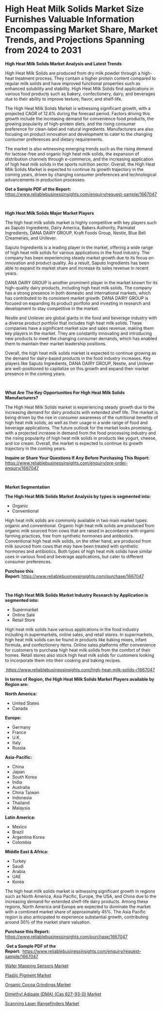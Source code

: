 <p><h1>High Heat Milk Solids Market Size Furnishes Valuable Information Encompassing Market Share, Market Trends, and Projections Spanning from 2024 to 2031</h1></p><p><strong>High Heat Milk Solids Market Analysis and Latest Trends</strong></p>
<p><p>High Heat Milk Solids are produced from dry milk powder through a high-heat treatment process. They contain a higher protein content compared to regular milk solids and have improved functional properties such as enhanced solubility and stability. High Heat Milk Solids find applications in various food products such as bakery, confectionery, dairy, and beverages due to their ability to improve texture, flavor, and shelf-life.</p><p>The High Heat Milk Solids Market is witnessing significant growth, with a projected CAGR of 12.6% during the forecast period. Factors driving this growth include the increasing demand for convenience food products, the growing popularity of high-protein diets, and the rising consumer preference for clean-label and natural ingredients. Manufacturers are also focusing on product innovation and development to cater to the changing consumer preferences and dietary requirements.</p><p>The market is also witnessing emerging trends such as the rising demand for lactose-free and organic high heat milk solids, the expansion of distribution channels through e-commerce, and the increasing application of high heat milk solids in the sports nutrition sector. Overall, the High Heat Milk Solids Market is expected to continue its growth trajectory in the coming years, driven by changing consumer preferences and technological advancements in production processes.</p></p>
<p><strong>Get a Sample PDF of the Report:&nbsp;</strong> <a href="https://www.reliablebusinessinsights.com/enquiry/request-sample/1667047">https://www.reliablebusinessinsights.com/enquiry/request-sample/1667047</a></p>
<p>&nbsp;</p>
<p><strong>High Heat Milk Solids Major Market Players</strong></p>
<p><p>The high heat milk solids market is highly competitive with key players such as Saputo Ingredients, Dairy America, Bakers Authority, Parmalat Ingredients, DANA DAIRY GROUP, Kraft Foods Group, Nestle, Blue Bell Creameries, and Unilever. </p><p>Saputo Ingredients is a leading player in the market, offering a wide range of high heat milk solids for various applications in the food industry. The company has been experiencing steady market growth due to its focus on innovation and product quality. As a result, Saputo Ingredients has been able to expand its market share and increase its sales revenue in recent years.</p><p>DANA DAIRY GROUP is another prominent player in the market known for its high-quality dairy products, including high heat milk solids. The company has a strong presence in both domestic and international markets, which has contributed to its consistent market growth. DANA DAIRY GROUP is focused on expanding its product portfolio and investing in research and development to stay competitive in the market.</p><p>Nestle and Unilever are global giants in the food and beverage industry with a diverse product portfolio that includes high heat milk solids. These companies have a significant market size and sales revenue, making them key players in the market. They are constantly innovating and introducing new products to meet the changing consumer demands, which has enabled them to maintain their market leadership positions.</p><p>Overall, the high heat milk solids market is expected to continue growing as the demand for dairy-based products in the food industry increases. Key players like Saputo Ingredients, DANA DAIRY GROUP, Nestle, and Unilever are well-positioned to capitalize on this growth and expand their market presence in the coming years.</p></p>
<p>&nbsp;</p>
<p><strong>What Are The Key Opportunities For High Heat Milk Solids Manufacturers?</strong></p>
<p><p>The High Heat Milk Solids market is experiencing steady growth due to the increasing demand for dairy products with extended shelf life. The market is being driven by the rise in consumer awareness of the nutritional benefits of high heat milk solids, as well as their usage in a wide range of food and beverage applications. The future outlook for the market looks promising, with a projected increase in demand from the food processing industry and the rising popularity of high heat milk solids in products like yogurt, cheese, and ice cream. Overall, the market is expected to continue its growth trajectory in the coming years.</p></p>
<p><strong>Inquire or Share Your Questions If Any Before Purchasing This Report:</strong> <a href="https://www.reliablebusinessinsights.com/enquiry/pre-order-enquiry/1667047">https://www.reliablebusinessinsights.com/enquiry/pre-order-enquiry/1667047</a></p>
<p>&nbsp;</p>
<p><strong>Market Segmentation</strong></p>
<p><strong>The High Heat Milk Solids Market Analysis by types is segmented into:</strong></p>
<p><ul><li>Organic</li><li>Conventional</li></ul></p>
<p><p>High heat milk solids are commonly available in two main market types: organic and conventional. Organic high heat milk solids are produced from organic milk sourced from cows that are raised in accordance with organic farming practices, free from synthetic hormones and antibiotics. Conventional high heat milk solids, on the other hand, are produced from milk sourced from cows that may have been treated with synthetic hormones and antibiotics. Both types of high heat milk solids have similar uses in various food and beverage applications, but cater to different consumer preferences.</p></p>
<p><strong>Purchase this Report:&nbsp;</strong><a href="https://www.reliablebusinessinsights.com/purchase/1667047">https://www.reliablebusinessinsights.com/purchase/1667047</a></p>
<p>&nbsp;</p>
<p><strong>The High Heat Milk Solids Market Industry Research by Application is segmented into:</strong></p>
<p><ul><li>Supermarket</li><li>Online Sale</li><li>Retail Store</li></ul></p>
<p><p>High heat milk solids have various applications in the food industry including in supermarkets, online sales, and retail stores. In supermarkets, high heat milk solids can be found in products like baking mixes, infant formula, and confectionery items. Online sales platforms offer convenience for customers to purchase high heat milk solids from the comfort of their homes. Retail stores also stock high heat milk solids for customers looking to incorporate them into their cooking and baking recipes.</p></p>
<p><a href="https://www.reliablebusinessinsights.com/high-heat-milk-solids-r1667047">&nbsp;https://www.reliablebusinessinsights.com/high-heat-milk-solids-r1667047</a></p>
<p><strong>In terms of Region, the High Heat Milk Solids Market Players available by Region are:</strong></p>
<p>
    <p> <strong> North America: </strong>
        <ul>
            <li>United States</li>
            <li>Canada</li>
        </ul>
        </p> 
    <p> <strong> Europe: </strong>
        <ul>
            <li>Germany</li>
            <li>France</li>
            <li>U.K.</li>
            <li>Italy</li>
            <li>Russia</li>
        </ul>
        </p> 
    <p> <strong> Asia-Pacific: </strong>
        <ul>
            <li>China</li>
            <li>Japan</li>
            <li>South Korea</li>
            <li>India</li>
            <li>Australia</li>
            <li>China Taiwan</li>
            <li>Indonesia</li>
            <li>Thailand</li>
            <li>Malaysia</li>
        </ul>
        </p> 
    <p> <strong> Latin America: </strong>
        <ul>
            <li>Mexico</li>
            <li>Brazil</li>
            <li>Argentina Korea</li>
            <li>Colombia</li>
        </ul>
        </p> 
    <p> <strong> Middle East & Africa: </strong>
        <ul>
            <li>Turkey</li>
            <li>Saudi</li>
            <li>Arabia</li>
            <li>UAE</li>
            <li>Korea</li>
        </ul>
    </p>
    </p>
<p><p>The high heat milk solids market is witnessing significant growth in regions such as North America, Asia Pacific, Europe, the USA, and China due to the increasing demand for extended shelf-life dairy products. Among these regions, North America and Europe are expected to dominate the market with a combined market share of approximately 45%. The Asia Pacific region is also anticipated to experience substantial growth, contributing around 30% of the market share valuation.</p></p>
<p><strong>Purchase this Report: </strong><a href="https://www.reliablebusinessinsights.com/purchase/1667047">https://www.reliablebusinessinsights.com/purchase/1667047</a></p>
<p>&nbsp;<strong>Get a Sample PDF of the Report:&nbsp;&nbsp;</strong><a href="https://www.reliablebusinessinsights.com/enquiry/request-sample/1667047">https://www.reliablebusinessinsights.com/enquiry/request-sample/1667047</a></p>
<p><strong></strong></p>
<p><p><a href="https://www.linkedin.com/pulse/wafer-mapping-sensors-market-analysis-report-global-insights-ywl8e?trackingId=fKyFYQq6TGGp%2FAelICCI6g%3D%3D">Wafer Mapping Sensors Market</a></p><p><a href="https://github.com/globismark/Market-Research-Report-List-4/blob/main/plastic-pigment-market.md">Plastic Pigment Market</a></p><p><a href="https://medium.com/@v8581137/global-organic-cocoa-grindings-market-is-projected-to-grow-at-a-cagr-of-9-5-28ce7fa6205c">Organic Cocoa Grindings Market</a></p><p><a href="https://www.linkedin.com/pulse/global-dimethyl-adipate-dma-cas-627-93-0-market-opportunities-wprae?trackingId=kZI77pUOSmiQXzDeI2JOEQ%3D%3D">Dimethyl Adipate (DMA) (Cas 627-93-0) Market</a></p><p><a href="https://github.com/susanjprice2023/Market-Research-Report-List-2/blob/main/scanning-laser-rangefinders-market.md">Scanning Laser Rangefinders Market</a></p></p>